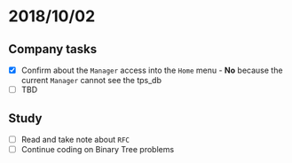 # 2018/10/02

## Company tasks
- [x] Confirm about the `Manager` access into the `Home` menu - **No** because the current `Manager` cannot see the tps_db
- [ ] TBD

## Study
- [ ] Read and take note about `RFC`
- [ ] Continue coding on Binary Tree problems
